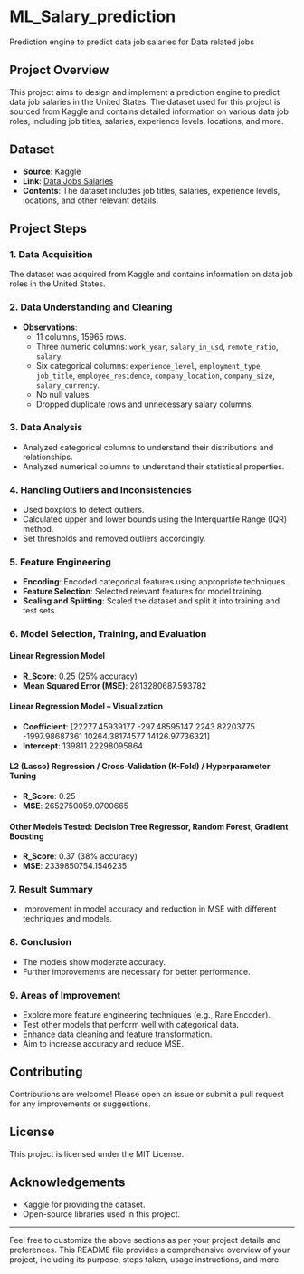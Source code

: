 # ML_Salary_prediction
Prediction engine to predict data job salaries for Data related jobs

## Project Overview
This project aims to design and implement a prediction engine to predict data job salaries in the United States. The dataset used for this project is sourced from Kaggle and contains detailed information on various data job roles, including job titles, salaries, experience levels, locations, and more.

## Dataset
- **Source**: Kaggle
- **Link**: [Data Jobs Salaries](https://www.kaggle.com/datasets/ruchi798/data-science-job-salaries)
- **Contents**: The dataset includes job titles, salaries, experience levels, locations, and other relevant details.

## Project Steps

### 1. Data Acquisition
The dataset was acquired from Kaggle and contains information on data job roles in the United States.

### 2. Data Understanding and Cleaning
- **Observations**:
  - 11 columns, 15965 rows.
  - Three numeric columns: `work_year`, `salary_in_usd`, `remote_ratio`, `salary`.
  - Six categorical columns: `experience_level`, `employment_type`, `job_title`, `employee_residence`, `company_location`, `company_size`, `salary_currency`.
  - No null values.
  - Dropped duplicate rows and unnecessary salary columns.

### 3. Data Analysis
- Analyzed categorical columns to understand their distributions and relationships.
- Analyzed numerical columns to understand their statistical properties.

### 4. Handling Outliers and Inconsistencies
- Used boxplots to detect outliers.
- Calculated upper and lower bounds using the Interquartile Range (IQR) method.
- Set thresholds and removed outliers accordingly.

### 5. Feature Engineering
- **Encoding**: Encoded categorical features using appropriate techniques.
- **Feature Selection**: Selected relevant features for model training.
- **Scaling and Splitting**: Scaled the dataset and split it into training and test sets.

### 6. Model Selection, Training, and Evaluation

#### Linear Regression Model
- **R_Score**: 0.25 (25% accuracy)
- **Mean Squared Error (MSE)**: 2813280687.593782

#### Linear Regression Model – Visualization
- **Coefficient**: [22277.45939177 -297.48595147 2243.82203775 -1997.98687361 10264.38174577 14126.97736321]
- **Intercept**: 139811.22298095864

#### L2 (Lasso) Regression / Cross-Validation (K-Fold) / Hyperparameter Tuning
- **R_Score**: 0.25
- **MSE**: 2652750059.0700665

#### Other Models Tested: Decision Tree Regressor, Random Forest, Gradient Boosting
- **R_Score**: 0.37 (38% accuracy)
- **MSE**: 2339850754.1546235

### 7. Result Summary
- Improvement in model accuracy and reduction in MSE with different techniques and models.

### 8. Conclusion
- The models show moderate accuracy.
- Further improvements are necessary for better performance.

### 9. Areas of Improvement
- Explore more feature engineering techniques (e.g., Rare Encoder).
- Test other models that perform well with categorical data.
- Enhance data cleaning and feature transformation.
- Aim to increase accuracy and reduce MSE.

## Contributing
Contributions are welcome! Please open an issue or submit a pull request for any improvements or suggestions.

## License
This project is licensed under the MIT License.

## Acknowledgements
- Kaggle for providing the dataset.
- Open-source libraries used in this project.

---

Feel free to customize the above sections as per your project details and preferences. This README file provides a comprehensive overview of your project, including its purpose, steps taken, usage instructions, and more.
